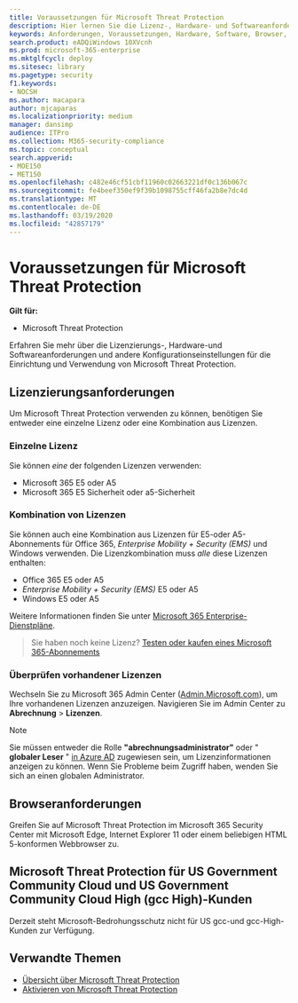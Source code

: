 ```yaml
---
title: Voraussetzungen für Microsoft Threat Protection
description: Hier lernen Sie die Lizenz-, Hardware- und Softwareanforderungen sowie andere Konfigurationseinstellungen für Microsoft Threat Protection kennen.
keywords: Anforderungen, Voraussetzungen, Hardware, Software, Browser, MTP, M365, Lizenz, E5, A5, EMS, kaufen
search.product: eADQiWindows 10XVcnh
ms.prod: microsoft-365-enterprise
ms.mktglfcycl: deploy
ms.sitesec: library
ms.pagetype: security
f1.keywords:
- NOCSH
ms.author: macapara
author: mjcaparas
ms.localizationpriority: medium
manager: dansimp
audience: ITPro
ms.collection: M365-security-compliance
ms.topic: conceptual
search.appverid:
- MOE150
- MET150
ms.openlocfilehash: c482e46cf51cbf11960c02663221df0c136b067c
ms.sourcegitcommit: fe4beef350ef9f39b1098755cff46fa2b8e7dc4d
ms.translationtype: MT
ms.contentlocale: de-DE
ms.lasthandoff: 03/19/2020
ms.locfileid: "42857179"
---
```

# <a name="microsoft-threat-protection-prerequisites"></a>Voraussetzungen für Microsoft Threat Protection

**Gilt für:**
- Microsoft Threat Protection

Erfahren Sie mehr über die Lizenzierungs-, Hardware-und Softwareanforderungen und andere Konfigurationseinstellungen für die Einrichtung und Verwendung von Microsoft Threat Protection.

## <a name="licensing-requirements"></a>Lizenzierungsanforderungen
Um Microsoft Threat Protection verwenden zu können, benötigen Sie entweder eine einzelne Lizenz oder eine Kombination aus Lizenzen.

### <a name="single-license"></a>Einzelne Lizenz
Sie können *eine* der folgenden Lizenzen verwenden:

- Microsoft 365 E5 oder A5
- Microsoft 365 E5 Sicherheit oder a5-Sicherheit

### <a name="combination-of-licenses"></a>Kombination von Lizenzen
Sie können auch eine Kombination aus Lizenzen für E5-oder A5-Abonnements für Office 365, *Enterprise Mobility + Security (EMS)* und Windows verwenden. Die Lizenzkombination muss *alle* diese Lizenzen enthalten:

- Office 365 E5 oder A5
- *Enterprise Mobility + Security (EMS)* E5 oder A5
- Windows E5 oder A5

Weitere Informationen finden Sie unter [Microsoft 365 Enterprise-Dienstpläne](https://www.microsoft.com/licensing/product-licensing/microsoft-365-enterprise).

> Sie haben noch keine Lizenz? [Testen oder kaufen eines Microsoft 365-Abonnements](https://docs.microsoft.com/microsoft-365/commerce/try-or-buy-microsoft-365?view=o365-worldwide)

### <a name="check-your-existing--licenses"></a>Überprüfen vorhandener Lizenzen
Wechseln Sie zu Microsoft 365 Admin Center ([Admin.Microsoft.com](https://admin.microsoft.com/)), um Ihre vorhandenen Lizenzen anzuzeigen. Navigieren Sie im Admin Center zu **Abrechnung** > **Lizenzen**.

>[!NOTE]
> Sie müssen entweder die Rolle **"abrechnungsadministrator"** oder " **globaler Leser** " [in Azure AD](https://docs.microsoft.com/azure/active-directory/users-groups-roles/directory-assign-admin-roles#available-roles) zugewiesen sein, um Lizenzinformationen anzeigen zu können. Wenn Sie Probleme beim Zugriff haben, wenden Sie sich an einen globalen Administrator.

## <a name="browser-requirements"></a>Browseranforderungen
Greifen Sie auf Microsoft Threat Protection im Microsoft 365 Security Center mit Microsoft Edge, Internet Explorer 11 oder einem beliebigen HTML 5-konformen Webbrowser zu.

## <a name="microsoft-threat-protection-for-us-government-community-cloud-and-us-government-community-cloud-high-gcc-high-customers"></a>Microsoft Threat Protection für US Government Community Cloud und US Government Community Cloud High (gcc High)-Kunden
Derzeit steht Microsoft-Bedrohungsschutz nicht für US gcc-und gcc-High-Kunden zur Verfügung. 

## <a name="related-topics"></a>Verwandte Themen
- [Übersicht über Microsoft Threat Protection](microsoft-threat-protection.md)
- [Aktivieren von Microsoft Threat Protection](mtp-enable.md)
